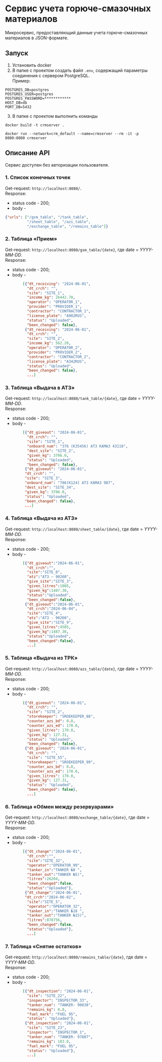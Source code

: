 # Сервис учета горюче-смазочных материалов
Микросервис, предоставляющий данные учета горюче-смазочных материалов в JSON-формате.
## Запуск
1. Установить docker 
2. В папке с проектом создать файл `.env`, содержащий параметры соединения с сервером PostgreSQL.<br>
Пример:
```text
POSTGRES_DB=postgres
POSTGRES_USER=postgres
POSTGRES_PASSWORD=************
HOST_DB=db
PORT_DB=5432
```
3. В папке с проектом выполнить команды
```commandline
docker build -t crmserver .
```
```commandline
docker run --network=crm_default --name=crmserver --rm -it -p 8080:8080 crmserver
```
## Описание API
Сервис доступен без авторизации пользователя.
### 1. Список конечных точек
Get-request: `http://localhost:8080/`.<br>
Response: 

- status code - 200; <br>
- body -
```json 
{"urls": ["/gsm_table", "/tank_table", 
          "/sheet_table", "/azs_table", 
          "/exchange_table", "/remains_table"]}
```
### 2. Таблица «Прием»
Get-request: `http://localhost:8080/gsm_table/{date}`, где date = _YYYY-MM-DD_.<br>
Response:<br> 
- status code - 200; <br>
- body - 
```json
        [{"dt_receiving": "2024-06-01", 
          "dt_crch": "", 
          "site": "SITE_1", 
          "income_kg": 26442.70, 
          "operator": "OPERATOR_1", 
          "provider": "PROVIDER_1", 
          "contractor": "CONTRACTOR_1", 
          "license_plate": "A902RUS", 
          "status": "Uploaded", 
          "been_changed": false}, 
         {"dt_receiving": "2024-06-01", 
          "dt_crch": "", 
          "site": "SITE_2", 
          "income_kg": 562.20, 
          "operator": "OPERATOR_2", 
          "provider": "PROVIDER_2", 
          "contractor": "CONTRACTOR_2", 
          "license_plate": "A342RUS", 
          "status": "Uploaded", 
          "been_changed": false},
          ...]
```
### 3. Таблица «Выдача в АТЗ»
Get-request: `http://localhost:8080/tank_table/{date}`, где date = _YYYY-MM-DD_.<br>
Response:<br> 
- status code - 200; <br>
- body - 
```json
        [{"dt_giveout": "2024-06-01", 
          "dt_crch": "", 
          "site": "SITE_1", 
          "onboard_num": "376 (К35456) АТЗ КАМАЗ 43118", 
          "dest_site": "SITE_2", 
          "given_kg": 3706.0, 
          "status": "Uploaded", 
          "been_changed": false}, 
         {"dt_giveout": "2024-06-01", 
         "dt_crch": "",
         "site": "SITE_3", 
         "onboard_num": "786(К124) АТЗ КАМАЗ 987", 
         "dest_site": "SITE_34", 
         "given_kg": 3706.0, 
         "status": "Uploaded", 
         "been_changed": false},
         ...]
```
### 4. Таблица «Выдача из АТЗ»
Get-request: `http://localhost:8080/sheet_table/{date}`, где date = _YYYY-MM-DD_.<br>
Response:<br> 
- status code - 200; <br>
- body - 
```json
        [{"dt_giveout":"2024-06-01",
          "dt_crch":"",
          "site":"SITE_0",
          "atz":"АТЗ — 90260",
          "give_site":"SITE_3",
          "given_litres":1805,
          "given_kg":1487.30,
          "status":"Uploaded",
          "been_changed":false}, 
         {"dt_giveout":"2024-06-01",
          "dt_crch":"2024-06-04",
          "site":"SITE_4",
          "atz":"АТЗ - 90260",
          "give_site":"SITE_9",
          "given_litres":4505,
          "given_kg":1487.30,
          "status":"Uploaded",
          "been_changed":false},
          ...]
```
### 5. Таблица «Выдача из ТРК»
Get-request: `http://localhost:8080/azs_table/{date}`, где date = _YYYY-MM-DD_.<br>
Response:<br> 
- status code - 200; <br>
- body - 
```json
        [{"dt_giveout": "2024-06-01", 
          "dt_crch": "", 
          "site": "SITE_2", 
          "storekeeper": "SROEKEEPER_88", 
          "counter_azs_bd": 0.0, 
          "counter_azs_ed": 170.0, 
          "given_litres": 170.0, 
          "given_kg": 127.31, 
          "status": "Uploaded", 
          "been_changed": false},
         {"dt_giveout": "2024-06-01", 
          "dt_crch": "", 
          "site": "SITE_55", 
          "storekeeper": "SROEKEEPER_99", 
          "counter_azs_bd": 0.0, 
          "counter_azs_ed": 170.0, 
          "given_litres": 170.0, 
          "given_kg": 127.31, 
          "status": "Uploaded", 
          "been_changed": false},
          ...]
```
### 6. Таблица «Обмен между резервуарами»
Get-request: `http://localhost:8080/exchange_table/{date}`, где date = _YYYY-MM-DD_.<br>
Response:<br> 
- status code - 200; <br>
- body - 
```json
        [{"dt_change":"2024-06-01",
          "dt_crch":"",
          "site":"SITE_32",
          "operator":"OPERATOR_99",
          "tanker_in":"TANKER №8 ",
          "tanker_out":"TANKER №5)",
          "litres":26204,
          "been_changed":false,
          "status":"Uploaded"}, 
         {"dt_change":"2024-06-01",
         "dt_crch":"2024-06-02",
          "site":"SITE_5",
          "operator":"OPERATOR_32",
          "tanker_in":"TANKER №18 ",
          "tanker_out":"TANKER №15)",
          "litres":878756,
          "been_changed":false,
          "status":"Uploaded"},
          ...]
```
### 7. Таблица «Снятие остатков»
Get-request: `http://localhost:8080/remains_table/{date}`, где date = _YYYY-MM-DD_.<br>
Response:<br> 
- status code - 200; <br>
- body - 
```json
        [{"dt_inspection": "2024-06-01", 
          "site": "SITE_22", 
          "inspector": "INSPECTOR_33", 
          "tanker_num": "TANKER- 90038", 
          "remains_kg": 0.0, 
          "fuel_mark": "FUEL 95", 
          "status": "Uploaded"},
         {"dt_inspection": "2024-06-01",
          "site": "SITE_23", 
          "inspector": "INSPECTOR_1",
          "tanker_num": "TANKER- 97887", 
          "remains_kg": 183.0, 
          "fuel_mark": "FUEL 95", 
          "status": "Uploaded"},
          ...]
 ```
